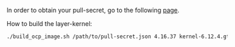 

In order to obtain your pull-secret, go to the following [page](https://console.redhat.com/openshift/install/pull-secret).


How to build the layer-kernel: 

```bash
./build_ocp_image.sh /path/to/pull-secret.json 4.16.37 kernel-6.12.4.gtpu.v12-1.x86_64
```

